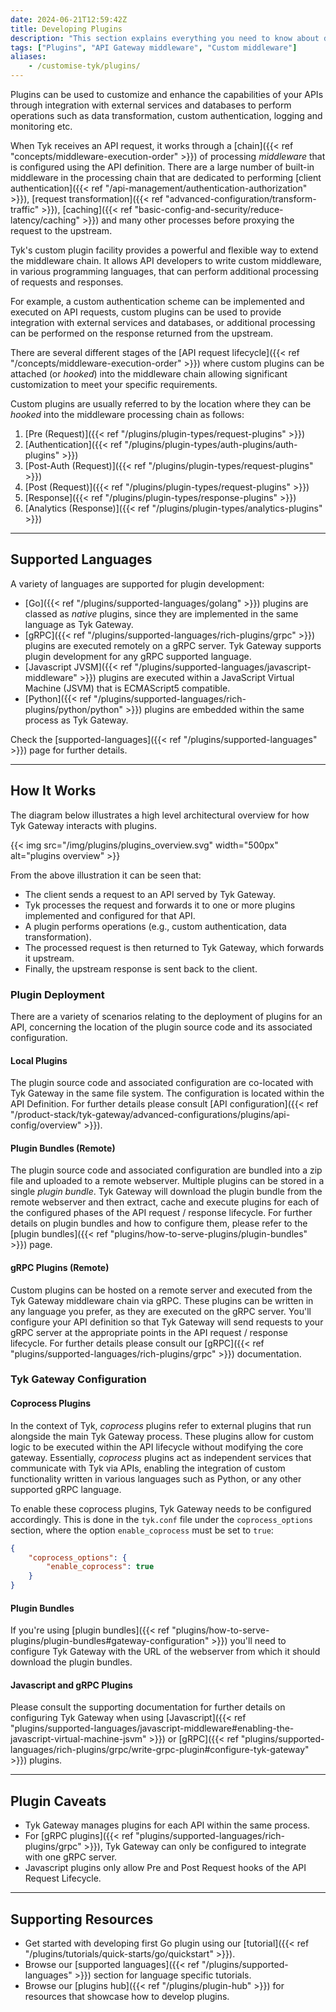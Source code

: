 ```yaml
---
date: 2024-06-21T12:59:42Z
title: Developing Plugins
description: "This section explains everything you need to know about developing your own plugins. This page gives an overview of plugins and provides links to the appropriate documentation."
tags: ["Plugins", "API Gateway middleware", "Custom middleware"]
aliases:
    - /customise-tyk/plugins/
---
```


Plugins can be used to customize and enhance the capabilities of your APIs through integration with external services and databases to perform operations such as data transformation, custom authentication, logging and monitoring etc.

When Tyk receives an API request, it works through a [chain]({{< ref "concepts/middleware-execution-order" >}}) of processing *middleware* that is configured using the API definition. There are a large number of built-in middleware in the processing chain that are dedicated to performing [client authentication]({{< ref "/api-management/authentication-authorization" >}}), [request transformation]({{< ref "advanced-configuration/transform-traffic" >}}), [caching]({{< ref "basic-config-and-security/reduce-latency/caching" >}}) and many other processes before proxying the request to the upstream.

Tyk's custom plugin facility provides a powerful and flexible way to extend the middleware chain. It allows API developers to write custom middleware, in various programming languages, that can perform additional processing of requests and responses.

For example, a custom authentication scheme can be implemented and executed on API requests, custom plugins can be used to provide integration with external services and databases, or additional processing can be performed on the response returned from the upstream.

There are several different stages of the [API request lifecycle]({{< ref "/concepts/middleware-execution-order" >}}) where custom plugins can be attached (or *hooked*) into the middleware chain allowing significant customization to meet your specific requirements.

Custom plugins are usually referred to by the location where they can be *hooked* into the middleware processing chain as follows:

1. [Pre (Request)]({{< ref "/plugins/plugin-types/request-plugins" >}})
2. [Authentication]({{< ref "/plugins/plugin-types/auth-plugins/auth-plugins" >}})
3. [Post-Auth (Request)]({{< ref "/plugins/plugin-types/request-plugins" >}})
4. [Post (Request)]({{< ref "/plugins/plugin-types/request-plugins" >}})
5. [Response]({{< ref "/plugins/plugin-types/response-plugins" >}})
6. [Analytics (Response)]({{< ref "/plugins/plugin-types/analytics-plugins" >}})


--- 

## Supported Languages

A variety of languages are supported for plugin development:

- [Go]({{< ref "/plugins/supported-languages/golang" >}}) plugins are classed as *native* plugins, since they are implemented in the same language as Tyk Gateway.  
- [gRPC]({{< ref "/plugins/supported-languages/rich-plugins/grpc" >}}) plugins are executed remotely on a gRPC server. Tyk Gateway supports plugin development for any gRPC supported language.
- [Javascript JVSM]({{< ref "/plugins/supported-languages/javascript-middleware" >}}) plugins are executed within a JavaScript Virtual Machine (JSVM) that is ECMAScript5 compatible.
- [Python]({{< ref "/plugins/supported-languages/rich-plugins/python/python" >}}) plugins are embedded within the same process as Tyk Gateway.

Check the [supported-languages]({{< ref "/plugins/supported-languages" >}}) page for further details.

---

## How It Works

The diagram below illustrates a high level architectural overview for how Tyk Gateway interacts with plugins.

{{< img src="/img/plugins/plugins_overview.svg" width="500px" alt="plugins overview" >}}

From the above illustration it can be seen that:

- The client sends a request to an API served by Tyk Gateway.
- Tyk processes the request and forwards it to one or more plugins implemented and configured for that API.
- A plugin performs operations (e.g., custom authentication, data transformation).
- The processed request is then returned to Tyk Gateway, which forwards it upstream.
- Finally, the upstream response is sent back to the client.

### Plugin Deployment

There are a variety of scenarios relating to the deployment of plugins for an API, concerning the location of the plugin source code and its associated configuration.

#### Local Plugins

The plugin source code and associated configuration are co-located with Tyk Gateway in the same file system. The configuration is located within the API Definition. For further details please consult [API configuration]({{< ref "/product-stack/tyk-gateway/advanced-configurations/plugins/api-config/overview" >}}).

#### Plugin Bundles (Remote)

The plugin source code and associated configuration are bundled into a zip file and uploaded to a remote webserver. Multiple plugins can be stored in a single *plugin bundle*. Tyk Gateway will download the plugin bundle from the remote webserver and then extract, cache and execute plugins for each of the configured phases of the API request / response lifecycle. For further details on plugin bundles and how to configure them, please refer to the [plugin bundles]({{< ref "plugins/how-to-serve-plugins/plugin-bundles" >}}) page.

#### gRPC Plugins (Remote)

Custom plugins can be hosted on a remote server and executed from the Tyk Gateway middleware chain via gRPC. These plugins can be written in any language you prefer, as they are executed on the gRPC server. You'll configure your API definition so that Tyk Gateway will send requests to your gRPC server at the appropriate points in the API request / response lifecycle. For further details please consult our [gRPC]({{< ref "plugins/supported-languages/rich-plugins/grpc" >}}) documentation.

### Tyk Gateway Configuration

#### Coprocess Plugins

In the context of Tyk, *coprocess* plugins refer to external plugins that run alongside the main Tyk Gateway process. These plugins allow for custom logic to be executed within the API lifecycle without modifying the core gateway. Essentially, *coprocess* plugins act as independent services that communicate with Tyk via APIs, enabling the integration of custom functionality written in various languages such as Python, or any other supported gRPC language.

To enable these coprocess plugins, Tyk Gateway needs to be configured accordingly. This is done in the `tyk.conf` file under the `coprocess_options` section, where the option `enable_coprocess` must be set to `true`:

```json
{
    "coprocess_options": {
        "enable_coprocess": true
    }
}
```

#### Plugin Bundles

If you're using [plugin bundles]({{< ref "plugins/how-to-serve-plugins/plugin-bundles#gateway-configuration" >}}) you'll need to configure Tyk Gateway with the URL of the webserver from which it should download the plugin bundles.

#### Javascript and gRPC Plugins

Please consult the supporting documentation for further details on configuring Tyk Gateway when using [Javascript]({{< ref "plugins/supported-languages/javascript-middleware#enabling-the-javascript-virtual-machine-jsvm" >}}) or [gRPC]({{< ref "plugins/supported-languages/rich-plugins/grpc/write-grpc-plugin#configure-tyk-gateway" >}}) plugins.

---

## Plugin Caveats

- Tyk Gateway manages plugins for each API within the same process.
- For [gRPC plugins]({{< ref "plugins/supported-languages/rich-plugins/grpc" >}}), Tyk Gateway can only be configured to integrate with one gRPC server.
- Javascript plugins only allow Pre and Post Request hooks of the API Request Lifecycle.

---

## Supporting Resources

- Get started with developing first Go plugin using our [tutorial]({{< ref "/plugins/tutorials/quick-starts/go/quickstart" >}}).
- Browse our [supported languages]({{< ref "/plugins/supported-languages" >}}) section for language specific tutorials.
- Browse our [plugins hub]({{< ref "/plugins/plugin-hub" >}}) for resources that showcase how to develop plugins.

  
